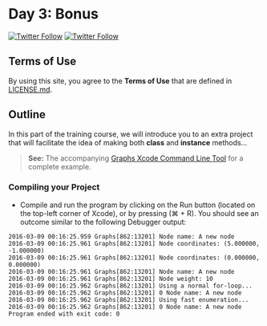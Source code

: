 # Day 3: Bonus

[![Twitter Follow](https://img.shields.io/twitter/follow/youldash.svg?style=social?style=plastic)](https://twitter.com/youldash)
[![Twitter Follow](https://img.shields.io/twitter/follow/UQU_CS.svg?style=social?style=plastic)](https://twitter.com/UQU_CS)

## Terms of Use

By using this site, you agree to the **Terms of Use** that are defined in [LICENSE.md](https://github.com/youldash/iOS/blob/master/LICENSE.md).

## Outline

In this part of the training course, we will introduce you to an extra project that will facilitate the idea of making both **class** and **instance** methods...

> **See:** The accompanying [Graphs Xcode Command Line Tool](https://github.com/youldash/iOS/tree/master/Bonus/Graphs) for a complete example.

### Compiling your Project

* Compile and run the program by clicking on the Run button (located on the top-left corner of Xcode), or by pressing (⌘ + R). You should see an outcome similar to the following Debugger output:

```
2016-03-09 00:16:25.959 Graphs[862:13201] Node name: A new node
2016-03-09 00:16:25.961 Graphs[862:13201] Node coordinates: (5.000000, -1.000000)
2016-03-09 00:16:25.961 Graphs[862:13201] Node coordinates: (0.000000, 0.000000)
2016-03-09 00:16:25.961 Graphs[862:13201] Node name: A new node
2016-03-09 00:16:25.961 Graphs[862:13201] Node weight: 10
2016-03-09 00:16:25.962 Graphs[862:13201] Using a normal for-loop...
2016-03-09 00:16:25.962 Graphs[862:13201] 0 Node name: A new node
2016-03-09 00:16:25.962 Graphs[862:13201] Using fast enumeration...
2016-03-09 00:16:25.962 Graphs[862:13201] 0 Node name: A new node
Program ended with exit code: 0
```
